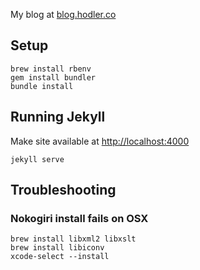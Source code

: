 My blog at
[blog.hodler.co](http://blog.hodler.co)

## Setup

    brew install rbenv
    gem install bundler
    bundle install

## Running Jekyll
Make site available at [http://localhost:4000](http://localhost:4000)

    jekyll serve

## Troubleshooting
### Nokogiri install fails on OSX

    brew install libxml2 libxslt
    brew install libiconv
    xcode-select --install
